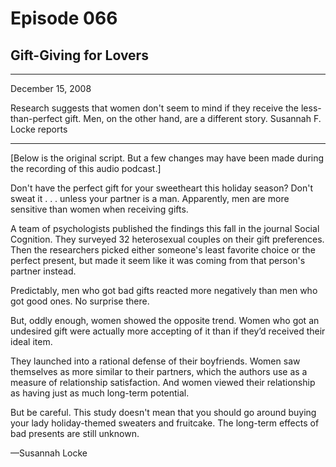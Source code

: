 # Episode 066

## Gift-Giving for Lovers

---

December 15, 2008

Research suggests that women don't seem to mind if they receive the less-than-perfect gift. Men, on the other hand, are a different story. Susannah F. Locke reports

---

[Below is the original script. But a few changes may have been made during the recording of this audio podcast.]

Don't have the perfect gift for your sweetheart this holiday season? Don't sweat it . . . unless your partner is a man. Apparently, men are more sensitive than women when receiving gifts.

A team of psychologists published the findings this fall in the journal Social Cognition. They surveyed 32 heterosexual couples on their gift preferences. Then the researchers picked either someone's least favorite choice or the perfect present, but made it seem like it was coming from that person's partner instead.

Predictably, men who got bad gifts reacted more negatively than men who got good ones. No surprise there.

But, oddly enough, women showed the opposite trend. Women who got an undesired gift were actually more accepting of it than if they’d received their ideal item.

They launched into a rational defense of their boyfriends. Women saw themselves as more similar to their partners, which the authors use as a measure of relationship satisfaction. And women viewed their relationship as having just as much long-term potential.

But be careful. This study doesn't mean that you should go around buying your lady holiday-themed sweaters and fruitcake. The long-term effects of bad presents are still unknown.

—Susannah Locke


